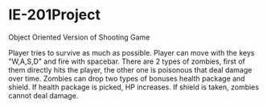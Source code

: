 # IE-201Project
Object Oriented Version of Shooting Game

Player tries to survive as much as possible. Player can move with the keys "W,A,S,D" and fire with spacebar. There are 2 types of zombies, first of them directly hits the player,
the other one is poisonous that deal damage over time. Zombies can drop two types of bonuses health package and shield. If health package is picked, HP increases. If shield is 
taken, zombies cannot deal damage. 

